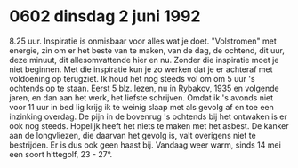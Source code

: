 # 0602 dinsdag 2 juni 1992
8.25 uur. Inspiratie is onmisbaar voor alles wat je doet. "Volstromen" met energie, zin om er het beste van te maken, van de dag, de ochtend, dit uur, deze minuut, dit allesomvattende hier en nu. Zonder die inspiratie moet je niet beginnen. Met die inspiratie kun je zo werken dat je er achteraf met voldoening op terugziet. Ik houd het nog steeds vol om om 5 uur 's ochtends op te staan. Eerst 5 blz. lezen, nu in Rybakov, 1935 en volgende jaren, en dan aan het werk, het liefste schrijven. Omdat ik 's avonds niet voor 11 uur in bed lig krijg ik te weinig slaap met als gevolg af en toe een inzinking overdag. De pijn in de bovenrug 's ochtends bij het ontwaken is er ook nog steeds. Hopelijk heeft het niets te maken met het asbest. De kanker aan de longvliezen, die daarvan het gevolg is, valt overigens niet te bestrijden. Er is dus ook geen haast bij. Vandaag weer warm, sinds 14 mei een soort hittegolf, 23 - 27°. 
